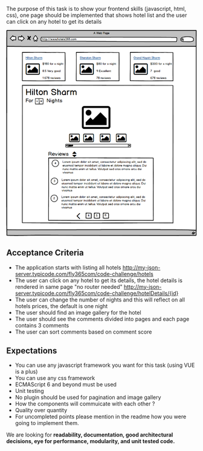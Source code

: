 
The purpose of this task is to show your frontend skills (javascript, html, css), one page should be implemented that shows hotel list and the user can click on any hotel to get its details

![alt text](./frontend-challenge.png)


## Acceptance Criteria
- The application starts with listing all hotels 
   http://my-json-server.typicode.com/fly365com/code-challenge/hotels
- The user can click on any hotel to get its details, the hotel details is rendered in same page "no router needed"
   http://my-json-server.typicode.com/fly365com/code-challenge/hotelDetails/{id}
- The user can change the number of nights and this will reflect on all hotels prices, the default is one night
- The user should find an image gallery for the hotel
- The user should see the comments divided into pages and each page contains 3 comments
- The user can sort comments based on comment score


## Expectations

- You can use any javascript framework you want for this task (using VUE is a plus)
- You can use any css framework
- ECMAScript 6 and beyond must be used
- Unit testing
- No plugin should be used for pagination and image gallery
- How the components will commuicate with each other ?
- Quality over quantity
- For uncompleted points please mention in the readme how you were going to implement them.

We are looking for **readability, documentation, good architectural decisions, eye for performance, modularity, and unit tested code.**
